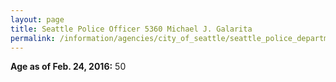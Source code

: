```yaml
---
layout: page
title: Seattle Police Officer 5360 Michael J. Galarita
permalink: /information/agencies/city_of_seattle/seattle_police_department/copbook/5360/
---
```


**Age as of Feb. 24, 2016:** 50
